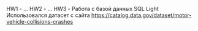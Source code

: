 HW1 - ...
HW2 - ...
HW3 - Работа с базой данных SQL Light 
Использовался датасет с сайта https://catalog.data.gov/dataset/motor-vehicle-collisions-crashes